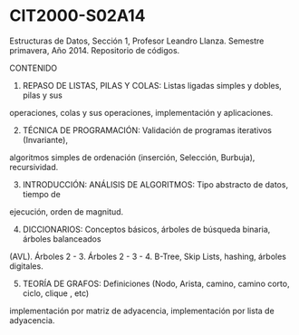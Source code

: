 CIT2000-S02A14
==============

Estructuras de Datos, Sección 1, Profesor Leandro Llanza. Semestre primavera, Año 2014. Repositorio de códigos.

CONTENIDO

1. REPASO DE LISTAS, PILAS Y COLAS: Listas ligadas simples y dobles, pilas y sus 

operaciones, colas y sus operaciones, implementación y aplicaciones. 

2. TÉCNICA DE PROGRAMACIÓN: Validación de programas iterativos (Invariante), 

algoritmos simples de ordenación (inserción, Selección, Burbuja), recursividad. 

3. INTRODUCCIÓN: ANÁLISIS DE ALGORITMOS: Tipo abstracto de datos, tiempo de 

ejecución, orden de magnitud. 

4. DICCIONARIOS: Conceptos básicos, árboles de búsqueda binaria, árboles balanceados 

(AVL). Árboles 2 - 3. Árboles 2 - 3 - 4. B-Tree, Skip Lists, hashing, árboles digitales. 

5. TEORÍA DE GRAFOS: Definiciones (Nodo, Arista, camino, camino corto, ciclo, clique , etc) 

implementación por matriz de adyacencia, implementación por lista de adyacencia.
